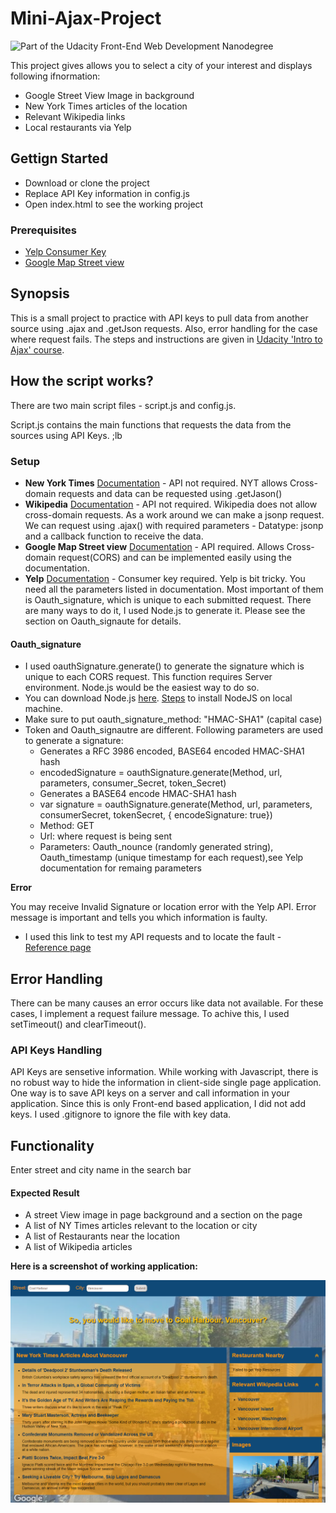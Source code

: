 # Mini-Ajax-Project


![Part of the Udacity Front-End Web Development Nanodegree](https://img.shields.io/badge/Udacity-Front--End%20Web%20Developer%20Nanodegree-02b3e4.svg)

This project gives allows you to select a city of your interest and displays following ifnormation:
* Google Street View Image in background
* New York Times articles of the location
* Relevant Wikipedia links
* Local restaurants via Yelp


## Gettign Started

* Download or clone the project
* Replace API Key information in config.js
* Open index.html to see the working project

### Prerequisites

* [Yelp Consumer Key](https://www.yelp.com/developers/documentation/v2/overview)
* [Google Map Street view](https://developers.google.com/maps/documentation/streetview/)

## Synopsis 

This is a small project to practice with API keys to pull data from another source using .ajax and .getJson requests. Also, error handling for the case where request fails. The steps and instructions are given in [Udacity 'Intro to Ajax' course](https://www.udacity.com/course/intro-to-ajax--ud110).

## How the script works?

There are two main script files - script.js and config.js.

Script.js contains the main functions that requests the data from the sources using API Keys. ;lb

### Setup

* **New York Times** [Documentation](https://developer.nytimes.com/) - API not required. NYT allows Cross-domain requests and data can be requested using .getJason()
* **Wikipedia** [Documentation](https://www.mediawiki.org/wiki/API:Main_page) - API not required. Wikipedia does not allow cross-domain requests. As a work around we can make a jsonp request. We can request using .ajax() with required parameters - Datatype: jsonp and a callback function to receive the data.
* **Google Map Street view** [Documentation](https://developers.google.com/maps/documentation/streetview/) - API required. Allows Cross-domain request(CORS) and can be implemented easily using the documentation.
* **Yelp** [Documentation](https://www.yelp.com/developers/documentation/v2/overview) - Consumer key required. Yelp is bit tricky. You need all the parameters listed in documentation. Most important of them is Oauth_signature, which is unique to each submitted request. There are many ways to do it, I used Node.js to generate it. Please see the section on Oauth_signaute for details.

#### Oauth_signature

* I used oauthSignature.generate() to generate the signature which is unique to each CORS request. This function requires Server environment. Node.js would be the easiest way to do so.
* You can download Node.js [here](https://nodejs.org/en/). [Steps](https://github.com/bettiolo/oauth-signature-js) to install NodeJS on local machine.
* Make sure to put oauth_signature_method: "HMAC-SHA1" (capital case)
* Token and Oauth_signautre are different. Following parameters are used to generate a signature:
  * Generates a RFC 3986 encoded, BASE64 encoded HMAC-SHA1 hash
  * encodedSignature = oauthSignature.generate(Method, url, parameters, consumer_Secret, token_Secret)
  * Generates a BASE64 encode HMAC-SHA1 hash
  * var signature = oauthSignature.generate(Method, url, parameters, consumerSecret, tokenSecret, { encodeSignature: true})
  * Method: GET
  * Url: where request is being sent
  * Parameters: Oauth_nounce (randomly generated string), Oauth_timestamp (unique timestamp for each request),see Yelp documentation for remaing parameters

**Error**

You may receive Invalid Signature or location error with the Yelp API. Error message is important and tells you which information is faulty.
* I used this link to test my API requests and to locate the fault - [Reference page](http://bettiolo.github.io/oauth-reference-page/)

## Error Handling

There can be many causes an error occurs like data not available. For these cases, I implement a request failure message. To achive this, I used setTimeout() and clearTimeout().

### API Keys Handling

API Keys are sensetive information. While working with Javascript, there is no robust way to hide the information in client-side single page application. One way is to save API keys on a server and call information in your application. Since this is only Front-end based application, I did not add keys. I used .gitignore to ignore the file with key data.

## Functionality

Enter street and city name in the search bar

#### Expected Result

* A street View image in page background and a section on the page
* A list of NY Times articles relevant to the location or city
* A list of Restaurants near the location
* A list of Wikipedia articles

**Here is a screenshot of working application:**

![Screenshot of App](css/images/screenshot.png)

